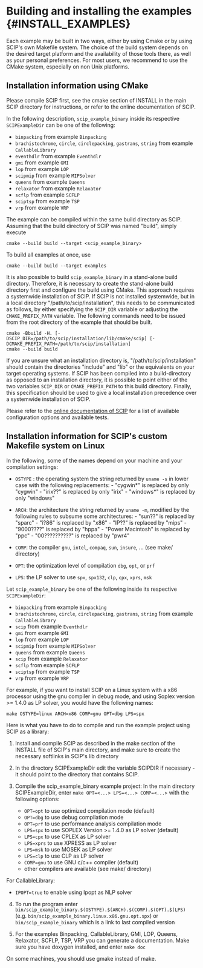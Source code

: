 Building and installing the examples      {#INSTALL_EXAMPLES}
====================================

Each example may be built in two ways, either by using Cmake
or by using SCIP's own Makefile system. The choice of the
build system depends on the desired target platform and the availability
of those tools there, as well as your personal preferences.
For most users, we recommend to use the CMake system, especially on
non Unix platforms.


Installation information using CMake
------------------------------------

Please compile SCIP first,
see the cmake section of INSTALL in the main SCIP directory for instructions,
or refer to the online documentation of SCIP.

In the following description, `scip_example_binary` inside its respective `SCIPExampleDir`
can be one of the following:
- `binpacking` from example `Binpacking`
- `brachistochrome`, `circle`, `circlepacking`, `gastrans`, `string` from example `CallableLibrary`
- `eventhdlr` from example `Eventhdlr`
- `gmi` from example `GMI`
- `lop` from example `LOP`
- `scipmip` from example `MIPSolver`
- `queens` from example `Queens`
- `relaxator` from example `Relaxator`
- `scflp` from example `SCFLP`
- `sciptsp` from example `TSP`
- `vrp` from example `VRP`

The example can be compiled within the same build directory
as SCIP. Assuming that the build directory of SCIP was named "build",
simply execute

```
cmake --build build --target <scip_example_binary>
```

To build all examples at once, use

```
cmake --build build --target examples
```


It is also possible to build `scip_example_binary` in a stand-alone
build directory. Therefore, it is necessary to create the
stand-alone build directory first and configure the build using
CMake. This approach requires a systemwide installation of SCIP.
If SCIP is not installed systemwide, but in a local directory "/path/to/scip/installation",
this needs to be communicated as follows, by either specifying the `SCIP_DIR` variable or
adjusting the `CMAKE_PREFIX_PATH` variable.
The following commands need to be issued from the root directory of the example that should be built.

```
cmake -Bbuild -H. [-DSCIP_DIR=/path/to/scip/installation/lib/cmake/scip] [-DCMAKE_PREFIX_PATH=/path/to/scip/installation]
cmake --build build
```

If you are unsure what an installation directory is, "/path/to/scip/installation" should contain the directories "include" and "lib"
or the equivalents on your target operating systems.
If SCIP has been compiled into a build-directory as opposed to an installation directory, it is possible to point either of the two variables
`SCIP_DIR` or `CMAKE_PREFIX_PATH` to this build directory.
Finally, this specification should be used to give a local installation precedence over a systemwide installation of SCIP.

Please refer to the [online documentation of SCIP](http://scipopt.org/doc/html/CMAKE.php)
for a list of available configuration options and available tests.


Installation information for SCIP's custom Makefile system on Linux
-------------------------------------------------------------------

In the following, some of the names depend on your machine and your
compilation settings:

- `OSTYPE` : the operating system
             the string returned by `uname -s` in lower case with the following
             replacements:
             - "cygwin*" is replaced by only "cygwin"
             - "irix??" is replaced by only "irix"
             - "windows*" is replaced by only "windows"

- `ARCH`:   the architecture
             the string returned by `uname -m`, modified by the following
             rules to subsume some architectures:
              - "sun??" is replaced by "sparc"
              - "i?86" is replaced by "x86"
              - "IP??" is replaced by "mips"
              - "9000????" is replaced by "hppa"
              - "Power Macintosh" is replaced by "ppc"
              - "00??????????" is replaced by "pwr4"

- `COMP`:   the compiler
             `gnu`, `intel`, `compaq`, `sun`, `insure`, ... (see make/ directory)

- `OPT`:    the optimization level of compilation
             `dbg`, `opt`, or `prf`

- `LPS`:    the LP solver to use
             `spx`, `spx132`, `clp`, `cpx`, `xprs`, `msk`

Let `scip_example_binary` be one of the following inside its respective `SCIPExampleDir`:
- `binpacking` from example `Binpacking`
- `brachistochrome`, `circle`, `circlepacking`, `gastrans`, `string` from example `CallableLibrary`
- `scip` from example `Eventhdlr`
- `gmi` from example `GMI`
- `lop` from example `LOP`
- `scipmip` from example `MIPSolver`
- `queens` from example `Queens`
- `scip` from example `Relaxator`
- `scflp` from example `SCFLP`
- `sciptsp` from example `TSP`
- `vrp` from example `VRP`

For example, if you want to install SCIP on a Linux system with a x86 processor
using the gnu compiler in debug mode, and using Soplex version >= 1.4.0
as LP solver, you would have the following names:
```
make OSTYPE=linux ARCH=x86 COMP=gnu OPT=dbg LPS=spx
```

Here is what you have to do to compile and run the example project using SCIP as a library:

1. Install and compile SCIP as described in the make section of the INSTALL file of SCIP's main
   directory, and make sure to create the necessary softlinks in SCIP's lib
   directory

2. In the directory SCIPExampleDir edit the variable SCIPDIR if necessary - it should
   point to the directory that contains SCIP.

3. Compile the scip_example_binary example project:
   In the main directory SCIPExampleDir, enter `make OPT=<...> LPS=<...> COMP=<...>`
   with the following options:
   - `OPT=opt`       to use optimized compilation mode (default)
   - `OPT=dbg`       to use debug compilation mode
   - `OPT=prf`       to use performance analysis compilation mode
   - `LPS=spx`       to use SOPLEX Version >= 1.4.0 as LP solver (default)
   - `LPS=cpx`       to use CPLEX as LP solver
   - `LPS=xprs`      to use XPRESS as LP solver
   - `LPS=msk`       to use MOSEK as LP solver
   - `LPS=clp`       to use CLP as LP solver
   - `COMP=gnu`      to use GNU c/c++ compiler (default)
   - other compilers are available (see make/ directory)

  For CallableLibrary:
   - `IPOPT=true`    to enable using Ipopt as NLP solver

4. To run the program enter `bin/scip_example_binary.$(OSTYPE).$(ARCH).$(COMP).$(OPT).$(LPS)`
   (e.g. `bin/scip_example_binary.linux.x86.gnu.opt.spx`) or `bin/scip_example_binary` which is a link
   to last compiled version

5. For the examples Binpacking, CallableLibrary, GMI, LOP, Queens, Relaxator, SCFLP, TSP, VRP
   you can generate a documentation. Make sure you have doxygen installed, and enter `make doc`

On some machines, you should use gmake instead of make.
